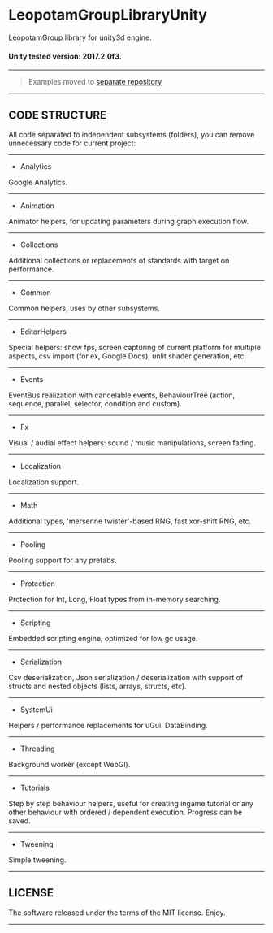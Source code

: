 # LeopotamGroupLibraryUnity
LeopotamGroup library for unity3d engine.

#### Unity tested version: 2017.2.0f3.

----------------------------------------------------------------------------

> Examples moved to [separate repository](https://github.com/Leopotam/LeopotamGroupLibraryUnity.Examples/)

----------------------------------------------------------------------------

## CODE STRUCTURE

All code separated to independent subsystems (folders),
you can remove unnecessary code for current project:

----------------------------------------------------------------------------

* Analytics

Google Analytics.

----------------------------------------------------------------------------

* Animation

Animator helpers, for updating parameters during graph execution flow.

----------------------------------------------------------------------------

* Collections

Additional collections or replacements of standards with target on performance.

----------------------------------------------------------------------------

* Common

Common helpers, uses by other subsystems.

----------------------------------------------------------------------------

* EditorHelpers

Special helpers: show fps, screen capturing of current platform for multiple
aspects, csv import (for ex, Google Docs), unlit shader generation, etc.

----------------------------------------------------------------------------

* Events

EventBus realization with cancelable events, BehaviourTree (action, sequence,
parallel, selector, condition and custom).

----------------------------------------------------------------------------

* Fx

Visual / audial effect helpers: sound / music manipulations, screen fading.

----------------------------------------------------------------------------

* Localization

Localization support.

----------------------------------------------------------------------------

* Math

Additional types, 'mersenne twister'-based RNG, fast xor-shift RNG, etc.

----------------------------------------------------------------------------

* Pooling

Pooling support for any prefabs.

----------------------------------------------------------------------------

* Protection

Protection for Int, Long, Float types from in-memory searching.

----------------------------------------------------------------------------

* Scripting

Embedded scripting engine, optimized for low gc usage.

----------------------------------------------------------------------------

* Serialization

Csv deserialization, Json serialization / deserialization with support of
structs and nested objects (lists, arrays, structs, etc).

----------------------------------------------------------------------------

* SystemUi

Helpers / performance replacements for uGui. DataBinding.

----------------------------------------------------------------------------

* Threading

Background worker (except WebGl).

----------------------------------------------------------------------------

* Tutorials

Step by step behaviour helpers, useful for creating ingame tutorial or any
other behaviour with ordered / dependent execution. Progress can be saved.

----------------------------------------------------------------------------

* Tweening

Simple tweening.

----------------------------------------------------------------------------

## LICENSE

The software released under the terms of the MIT license. Enjoy.

----------------------------------------------------------------------------